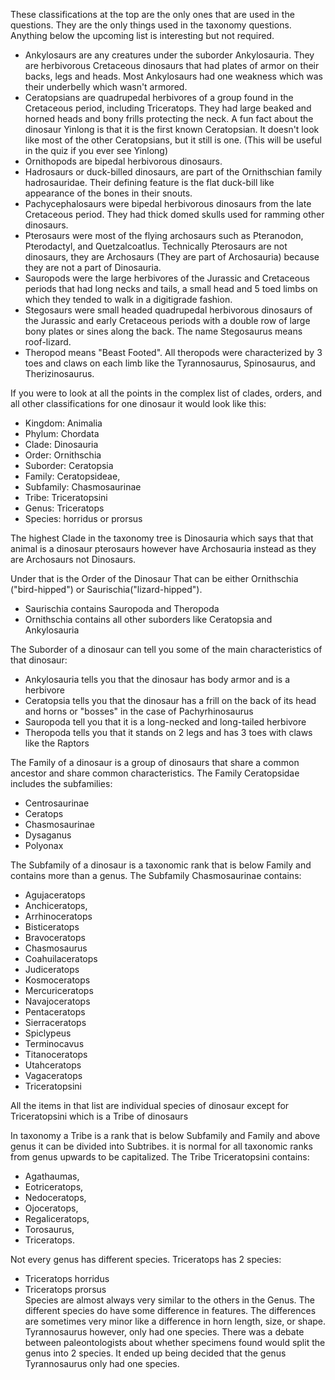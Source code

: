 These classifications at the top are the only ones that are used in the questions. They are the only things used in the taxonomy questions.  
Anything below the upcoming list is interesting but not required.
- Ankylosaurs are any creatures under the suborder Ankylosauria. They are herbivorous Cretaceous dinosaurs that had plates of armor on their backs, legs and heads. Most Ankylosaurs had one weakness which was their underbelly which wasn't armored.
- Ceratopsians are quadrupedal herbivores of a group found in the Cretaceous period, including Triceratops. They had large beaked and horned heads and bony frills protecting the neck. A fun fact about the dinosaur Yinlong is that it is the first known Ceratopsian. It doesn't look like most of the other Ceratopsians, but it still is one. (This will be useful in the quiz if you ever see Yinlong)
- Ornithopods are bipedal herbivorous dinosaurs.
- Hadrosaurs or duck-billed dinosaurs, are part of the Ornithschian family hadrosauridae. Their defining feature is the flat duck-bill like appearance of the bones in their snouts.
- Pachycephalosaurs were bipedal herbivorous dinosaurs from the late Cretaceous period. They had thick domed skulls used for ramming other dinosaurs.
- Pterosaurs were most of the flying archosaurs such as Pteranodon, Pterodactyl, and Quetzalcoatlus. Technically Pterosaurs are not dinosaurs, they are Archosaurs (They are part of Archosauria) because they are not a part of Dinosauria.
- Sauropods were the large herbivores of the Jurassic and Cretaceous periods that had long necks and tails, a small head and 5 toed limbs on which they tended to walk in a digitigrade fashion.
- Stegosaurs were small headed quadrupedal herbivorous dinosaurs of the Jurassic and early Cretaceous periods with a double row of large bony plates or sines along the back. The name Stegosaurus means roof-lizard.
- Theropod means "Beast Footed". All theropods were characterized by 3 toes and claws on each limb like the Tyrannosaurus, Spinosaurus, and Therizinosaurus.

If you were to look at all the points in the complex list of clades, orders, and all other classifications for one dinosaur it would look like this:

- Kingdom: Animalia
- Phylum: Chordata
- Clade: Dinosauria
- Order: Ornithschia
- Suborder: Ceratopsia
- Family: Ceratopsideae,
- Subfamily: Chasmosaurinae
- Tribe: Triceratopsini
- Genus: Triceratops
- Species: horridus or prorsus


The highest Clade in the taxonomy tree is Dinosauria which says that that animal is a dinosaur pterosaurs however have Archosauria instead
as they are Archosaurs not Dinosaurs.

Under that is the Order of the Dinosaur That can be either Ornithschia ("bird-hipped") or Saurischia("lizard-hipped").
- Saurischia contains Sauropoda and Theropoda
- Ornithschia contains all other suborders like Ceratopsia and Ankylosauria

The Suborder of a dinosaur can tell you some of the main characteristics of that dinosaur:
- Ankylosauria tells you that the dinosaur has body armor and is a herbivore
- Ceratopsia tells you that the dinosaur has a frill on the back of its head and horns or "bosses" in the case of Pachyrhinosaurus
- Sauropoda tell you that it is a long-necked and long-tailed herbivore
- Theropoda tells you that it stands on 2 legs and has 3 toes with claws like the Raptors

The Family of a dinosaur is a group of dinosaurs that share a common ancestor and share common characteristics.
The Family Ceratopsidae includes the subfamilies:
- Centrosaurinae
- Ceratops
- Chasmosaurinae
- Dysaganus
- Polyonax

The Subfamily of a dinosaur is a taxonomic rank that is below Family and contains more than a genus. The Subfamily Chasmosaurinae contains:
- Agujaceratops
- Anchiceratops,
- Arrhinoceratops
- Bisticeratops
- Bravoceratops
- Chasmosaurus
- Coahuilaceratops
- Judiceratops
- Kosmoceratops
- Mercuriceratops
- Navajoceratops
- Pentaceratops
- Sierraceratops
- Spiclypeus
- Terminocavus
- Titanoceratops
- Utahceratops
- Vagaceratops
- Triceratopsini

All the items in that list are individual species of dinosaur except for Triceratopsini which is a Tribe of dinosaurs

In taxonomy a Tribe is a rank that is below Subfamily and Family and above genus it can be divided into Subtribes. it is normal for all taxonomic ranks from genus upwards to be capitalized. The Tribe Triceratopsini contains:
- Agathaumas,
- Eotriceratops,
- Nedoceratops,
- Ojoceratops,
- Regaliceratops,
- Torosaurus,
- Triceratops.

Not every genus has different species. Triceratops has 2 species:

- Triceratops horridus
- Triceratops prorsus  
Species are almost always very similar to the others in the Genus. The different species do have some difference in features.
The differences are sometimes very minor like a difference in horn length, size, or shape.  
Tyrannosaurus however, only had one species. There was a debate between paleontologists about whether specimens found would split the genus into 2 species. It ended up being decided that the genus Tyrannosaurus only had one species.
